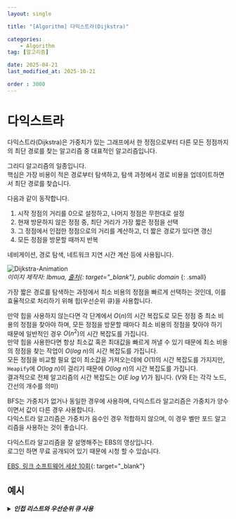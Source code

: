 ```yaml
---
layout: single

title: "[Algorithm] 다익스트라(Dijkstra)"

categories:
    - Algorithm
tag: [알고리즘]

date: 2025-04-21
last_modified_at: 2025-10-21

order : 3000
---
```


# 다익스트라

다익스트라(Dijkstra)은 가중치가 있는 그래프에서 한 정점으로부터 다른 모든 정점까지의 최단 경로를 찾는 알고리즘 중 대표적인 알고리즘입니다.

그리디 알고리즘의 일종입니다.  
핵심은 가장 비용이 적은 경로부터 탐색하고, 탐색 과정에서 경로 비용을 업데이트하면서 최단 경로를 찾습니다.

다음과 같이 동작합니다.

1. 시작 정점의 거리를 0으로 설정하고, 나머지 정점은 무한대로 설정
2. 현재 방문하지 않은 정점 중, 최단 거리가 가장 짧은 정점을 선택
3. 그 정점에서 인접한 정점으로의 거리를 계산하고, 더 짧은 경로가 있다면 갱신
4. 모든 정점을 방문할 때까지 반복

네비게이션, 경로 탐색, 네트워크 지연 시간 계산 등에 사용됩니다.

![Dijkstra-Animation]({{site.url}}/images/Algorithm/2025-04-21-Algorithm-Dijkstra/Dijkstra-Animation.gif)  
<cite>이미지 제작자: Ibmua, [출처](https://commons.wikimedia.org/wiki/File:Dijkstra_Animation.gif){: target="_blank"}, public domain</cite>
{: .small}

가장 짧은 경로를 탐색하는 과정에서 최소 비용의 정점을 빠르게 선택하는 것인데, 이를 효율적으로 처리하기 위해 힙(우선순위 큐)을 사용합니다.

만약 힙을 사용하지 않는다면 각 단계에서 $O(n)$의 시간 복잡도로 모든 정점 중 최소 비용의 정점을 찾아야 하며, 모든 정점을 방문할 때마다 최소 비용의 정점을 찾아야 하기 때문에 일반적인 경우 $O(n^2)$의 시간 복잡도를 가집니다.  
만약 힙을 사용한다면 항상 최소값 혹은 최대값을 빠르게 꺼낼 수 있기 때문에 최소 비용의 정점을 찾는 작업이 $O(log \ n)$의 시간 복잡도를 가집니다.  
모든 정점을 비교할 필요 없이 최소값을 가져오는데에 $O(1)$의 시간 복잡도를 가지지만, `Heapify`에 $O(log \ n)$이 걸리기 때문에 $O(log \ n)$의 시간 복잡도를 가집니다.  
결과적으로 전체 알고리즘의 시간 복잡도는 $O(E \ log \ V)$가 됩니다. (V와 E는 각각 노드, 간선의 개수를 의미)

BFS는 가중치가 없거나 동일한 경우에 사용하며, 다익스트라 알고리즘은 가중치가 양수이면서 값이 다른 경우 사용합니다.  
다익스트라 알고리즘은 가중치가 음수인 경우 적합하지 않으며, 이 경우 벨만 포드 알고리즘을 사용하는 것이 좋습니다.

다익스트라 알고리즘을 잘 설명해주는 EBS의 영상입니다.  
로그인 하면 무료 공개되어 있기 때문에 시청 할 수 있습니다.

[EBS, 링크 소프트웨어 세상 10회](https://www.ebs.co.kr/tv/show?prodId=116896&lectId=10363413&pageNum=4&srchType=0&srchText=&srchYear=&srchMonth=&vodProdId=#none){: target="_blank"}

## 예시

<details>
<summary><h5 style="display: inline;">인접 리스트와 우선순위 큐 사용</h5></summary>
<div markdown="1">

사용자에게 값을 입력 받아 1번 노드부터 각 정점까지의 최단 거리를 구합니다.

```cpp
#include <iostream>
#include <vector>
#include <queue>
#include <limits>

using namespace std;

// 무한대를 표현하기 위한 상수값 (최단 거리 초기화에 사용)
const int INF = numeric_limits<int>::max();

// 다익스트라 알고리즘 함수
void dijkstra(int start, const vector<vector<pair<int, int>>>& graph, vector<int>& dist)
{
    int V = graph.size() - 1; // 정점 개수 (1-indexed 기준)

    dist.assign(V + 1, INF);  // 거리 배열 초기화
    dist[start] = 0;          // 시작 정점까지의 거리는 0으로 설정

    // 최소 힙 (거리, 정점 번호)
    priority_queue<pair<int, int>, vector<pair<int, int>>, greater<>> pq;

    // 시작 정점을 우선순위 큐에 넣음
    pq.push({ 0, start });

    // 우선순위 큐가 빌 때까지 반복
    while (!pq.empty())
    {
        // 현재 가장 가까운 정점을 꺼내 현재 정점까지의 최단 거리와 정점 번호를 저장한다.
        int currentDist = pq.top().first;
        int current = pq.top().second;
        pq.pop();

        // 이미 더 짧은 거리로 방문한 적이 있으면 스킵
        if (currentDist > dist[current])
        {
            continue;
        }

        // 현재 정점에서 인접한 모든 정점 순회하며 탐색
        for (const auto& [next, weight] : graph[current])
        {
            // 현재 정점까지 거리 + 간선 가중치
            int newDist = currentDist + weight;

            // 더 짧은 경로를 발견한 경우 갱신
            if (newDist < dist[next])
            {
                // 최단 거리를 갱신하고 큐에 넣어 다시 탐색한다.
                dist[next] = newDist;
                pq.push({ newDist, next });
            }
        }
    }
}

int main()
{
    // 사용자로부터 정점 개수, 간선 개수, 시작 정점을 입력 받는다.
    int V, E, start;
    cout << "순서대로 정점 개수, 간선 개수, 시작 정점 입력" << endl;
    cin >> V >> E >> start;

    // 그래프 초기화
    vector<vector<pair<int, int>>> graph(V + 1);

    cout << "순서대로 출발정점, 도착정점, 가중치 입력" << endl;

    // 간선 정보에 대해 입력 받는다.
    for (int i = 0; i < E; ++i)
    {
        int u, v, w;
        cin >> u >> v >> w;

        // 방향 그래프로 u -> v, 가중치 w
        graph[u].emplace_back(v, w); 
    }

    // 최단 거리 결과를 저장할 벡터
    vector<int> dist;

    // 다익스트라 알고리즘 실행
    dijkstra(start, graph, dist);

    // 결과 출력
    for (int i = 1; i <= V; ++i)
    {
        // 해당 정점에 도달할 수 없는 경우
        if (dist[i] == INF)
        {
            cout << "INF" << endl;
        }
        // 도달 가능한 경우
        else
        {
            cout << dist[i] << endl;
        }
    }
}
```

입력값 예시

```
5 6 1
1 2 2
1 3 3
2 3 4
2 4 5
3 4 6
4 5 1
```

출력 예시

```
0
2
3
7
8
```

</div>
</details>